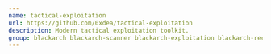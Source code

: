 ```yaml
---
name: tactical-exploitation
url: https://github.com/0xdea/tactical-exploitation
description: Modern tactical exploitation toolkit.
group: blackarch blackarch-scanner blackarch-exploitation blackarch-recon blackarch-sniffer
---
```

